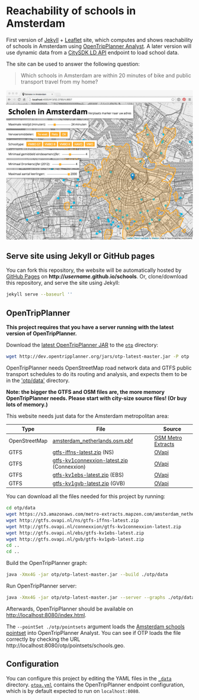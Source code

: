 # Reachability of schools in Amsterdam

First version of [Jekyll](http://jekyllrb.com/) + [Leaflet](http://leafletjs.com/) site, which computes and shows reachability of schools in Amsterdam using [OpenTripPlanner Analyst](http://www.opentripplanner.org/analyst/). A later version will use dynamic data from a [CitySDK LD API](https://github.com/waagsociety/citysdk-ld) endpoint to load school data.

The site can be used to answer the following question:

> Which schools in Amsterdam are within 20 minutes of bike and public transport travel from my home?

![Screenshot](images/screenshot.jpg)

## Serve site using Jekyll or GitHub pages

You can fork this repository, the website will be automatically hosted by [GitHub Pages](https://pages.github.com/) on <b>http://<i>username</i>.github.io/schools</b>. Or, clone/download this repository, and serve the site using Jekyll:

```sh
jekyll serve --baseurl ''
```

## OpenTripPlanner

__This project requires that you have a server running with the latest version of OpenTripPlanner.__

Download the [latest OpenTripPlanner JAR](http://dev.opentripplanner.org/jars/otp-latest-master.jar) to the [`otp`](otp) directory:

```sh
wget http://dev.opentripplanner.org/jars/otp-latest-master.jar -P otp
```

OpenTripPlanner needs OpenStreetMap road network data and GTFS public transport schedules to do its routing and analysis, and expects them to be in the ['otp/data'](otp/data) directory.

__Note: the bigger the GTFS and OSM files are, the more memory OpenTripPlanner needs. Please start with city-size source files! (Or buy lots of memory.)__

This website needs just data for the Amsterdam metropolitan area:

| Type          | File                                                                                                              | Source                   |
| ------------- | ----------------------------------------------------------------------------------------------------------------- | ------------------------ |
| OpenStreetMap | [amsterdam_netherlands.osm.pbf](https://s3.amazonaws.com/metro-extracts.mapzen.com/amsterdam_netherlands.osm.pbf) | [OSM Metro Extracts](https://mapzen.com/metro-extracts/)
| GTFS          | [gtfs-iffns-latest.zip](http://gtfs.ovapi.nl/ns/gtfs-iffns-latest.zip) (NS)                                 | [OVapi](http://gtfs.ovapi.nl/) |
| GTFS          | [gtfs-kv1connexxion-latest.zip](http://gtfs.ovapi.nl/connexxion/gtfs-kv1connexxion-latest.zip) (Connexxion) | [OVapi](http://gtfs.ovapi.nl/) |
| GTFS          | [gtfs-kv1ebs-latest.zip](http://gtfs.ovapi.nl/ebs/gtfs-kv1ebs-latest.zip) (EBS)                             | [OVapi](http://gtfs.ovapi.nl/) |
| GTFS          | [gtfs-kv1gvb-latest.zip](http://gtfs.ovapi.nl/gvb/gtfs-kv1gvb-latest.zip) (GVB)                             | [OVapi](http://gtfs.ovapi.nl/) |

You can download all the files needed for this project by running:

```sh
cd otp/data
wget https://s3.amazonaws.com/metro-extracts.mapzen.com/amsterdam_netherlands.osm.pbf
wget http://gtfs.ovapi.nl/ns/gtfs-iffns-latest.zip
wget http://gtfs.ovapi.nl/connexxion/gtfs-kv1connexxion-latest.zip
wget http://gtfs.ovapi.nl/ebs/gtfs-kv1ebs-latest.zip
wget http://gtfs.ovapi.nl/gvb/gtfs-kv1gvb-latest.zip
cd ..
cd ..
```

Build the OpenTripPlanner graph:

```sh
java -Xmx4G -jar otp/otp-latest-master.jar --build ./otp/data
```

Run OpenTripPlanner server:

```sh
java -Xmx4G -jar otp/otp-latest-master.jar --server --graphs ./otp/data --analyst --pointSet ./otp/pointsets
```

Afterwards, OpenTripPlanner should be available on [http://localhost:8080/index.html](http://localhost:8080/index.html).

The `--pointSet ./otp/pointsets` argument loads the [Amsterdam schools pointset](otp/pointsets/schools.geo.json) into OpenTripPlanner Analyst. You can see if OTP loads the file correctly by checking the URL http://localhost:8080/otp/pointsets/schools.geo.

## Configuration

You can configure this project by editing the YAML files in the [`_data`](_data) directory. [`otpa.yml`](_data/otpa.yml) contains the OpenTripPlanner endpoint configuration, which is by default expected to run on `localhost:8080`.
